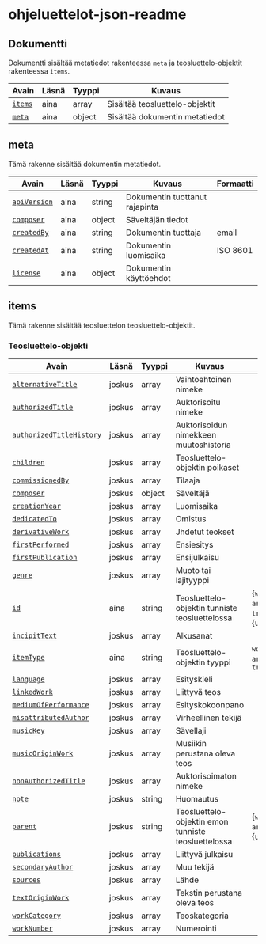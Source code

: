 # ohjeluettelot-json-readme

## Dokumentti

Dokumentti sisältää metatiedot rakenteessa `meta` ja teosluettelo-objektit rakenteessa `items`.

| Avain | Läsnä | Tyyppi | Kuvaus |
| --- | --- | --- | --- |
| [`items`](#items) | aina  | array | Sisältää teosluettelo-objektit |
| [`meta`](#meta) | aina | object | Sisältää dokumentin metatiedot |

## meta

Tämä rakenne sisältää dokumentin metatiedot.

| Avain | Läsnä | Tyyppi | Kuvaus | Formaatti |
| --- | --- | --- | --- | --- |
| [`apiVersion`](meta/apiVersion.md) | aina | string |  Dokumentin tuottanut rajapinta |  |
| [`composer`](meta/composer.md) | aina | object | Säveltäjän tiedot |  |
| [`createdBy`](meta/createdBy.md) | aina | string |  Dokumentin tuottaja | email |
| [`createdAt`](meta/createdAt.md) | aina | string |  Dokumentin luomisaika | ISO 8601 |
| [`license`](meta/license.md) | aina | object |  Dokumentin käyttöehdot |  |


## items

Tämä rakenne sisältää teosluettelon teosluettelo-objektit.

### Teosluettelo-objekti

| Avain | Läsnä | Tyyppi | Kuvaus | Formaatti |
| --- | --- | --- | --- | --- |
| [`alternativeTitle`](items/alternativeTitle.md) | joskus | array | Vaihtoehtoinen nimeke | |
| [`authorizedTitle`](items/authorizedTitle.md) | joskus | array | Auktorisoitu nimeke  | |
| [`authorizedTitleHistory`](items/authorizedTitleHistory.md) | joskus | array | Auktorisoidun nimekkeen muutoshistoria | |
| [`children`](items/children.md) | joskus | array | Teosluettelo-objektin poikaset  | |
| [`commissionedBy`](items/commissionedBy.md) | joskus | array | Tilaaja  | |
| [`composer`](items/composer.md) | joskus | object | Säveltäjä | |
| [`creationYear`](items/creationYear.md) | joskus | array | Luomisaika | |
| [`dedicatedTo`](items/dedicatedTo.md) | joskus | array | Omistus | |
| [`derivativeWork`](items/derivativeWork.md) | joskus | array | Jhdetut teokset | |
| [`firstPerformed`](items/firstPerformed.md) | joskus | array | Ensiesitys | |
| [`firstPublication`](items/firstPublication.md) | joskus | array | Ensijulkaisu | |
| [`genre`](items/genre.md) | joskus | array | Muoto tai lajityyppi | |
| [`id`](items/id.md) | aina  | string | Teosluettelo-objektin tunniste teosluettelossa | {`work` \| `part` \| `arrangement` \| `translation`}-{uuid} |
| [`incipitText`](items/incipitText.md) | joskus | array | Alkusanat | |
| [`itemType`](items/itemType.md) | aina | string | Teosluettelo-objektin tyyppi | `work` \| `part` \| `arrangement` \| `translation`  |
| [`language`](items/language.md) | joskus | array | Esityskieli | |
| [`linkedWork`](items/linkedWork.md) | joskus | array | Liittyvä teos | |
| [`mediumOfPerformance`](items/mediumOfPerformance.md) | joskus | array | Esityskokoonpano | |
| [`misattributedAuthor`](items/misattributedAuthor.md) | joskus | array | Virheellinen tekijä | |
| [`musicKey`](items/musicKey.md) | joskus | array | Sävellaji | |
| [`musicOriginWork`](items/musicOriginWork.md) | joskus | array | Musiikin perustana oleva teos | |
| [`nonAuthorizedTitle`](items/nonAuthorizedTitle.md) | joskus | array | Auktorisoimaton nimeke | |
| [`note`](items/note.md) | joskus | string | Huomautus | |
| [`parent`](items/parent.md) | joskus  | string | Teosluettelo-objektin emon tunniste teosluettelossa | {`work` \| `part` \| `arrangement`}-{uuid} |
| [`publications`](items/publications.md) | joskus  | array | Liittyvä julkaisu | |
| [`secondaryAuthor`](items/secondaryAuthor.md) | joskus | array | Muu tekijä | |
| [`sources`](items/sources.md) | joskus  | array | Lähde | |
| [`textOriginWork`](items/textOriginWork.md) | joskus  | array | Tekstin perustana oleva teos | |
| [`workCategory`](items/workCategory.md) | joskus | array | Teoskategoria | |
| [`workNumber`](items/workNumber.md) | joskus  | array | Numerointi | |